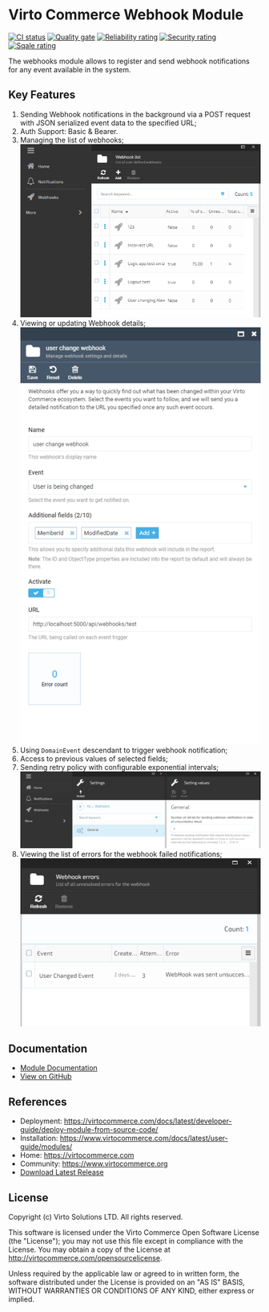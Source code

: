 
# Virto Commerce Webhook Module

[![CI status](https://github.com/VirtoCommerce/vc-module-webhooks/workflows/Module%20CI/badge.svg?branch=dev)](https://github.com/VirtoCommerce/vc-module-webhooks/actions?query=workflow%3A"Module+CI") [![Quality gate](https://sonarcloud.io/api/project_badges/measure?project=VirtoCommerce_vc-module-webhooks&metric=alert_status&branch=dev)](https://sonarcloud.io/dashboard?id=VirtoCommerce_vc-module-webhooks) [![Reliability rating](https://sonarcloud.io/api/project_badges/measure?project=VirtoCommerce_vc-module-webhooks&metric=reliability_rating&branch=dev)](https://sonarcloud.io/dashboard?id=VirtoCommerce_vc-module-webhooks) [![Security rating](https://sonarcloud.io/api/project_badges/measure?project=VirtoCommerce_vc-module-webhooks&metric=security_rating&branch=dev)](https://sonarcloud.io/dashboard?id=VirtoCommerce_vc-module-webhooks) [![Sqale rating](https://sonarcloud.io/api/project_badges/measure?project=VirtoCommerce_vc-module-webhooks&metric=sqale_rating&branch=dev)](https://sonarcloud.io/dashboard?id=VirtoCommerce_vc-module-webhooks)

The webhooks module allows to register and send webhook notifications for any event available in the system.

## Key Features

1. Sending Webhook notifications in the background via a POST request with JSON serialized event data to the specified URL;
1. Auth Support: Basic & Bearer.
1. Managing the list of webhooks;
![WebhookList](docs/media/webhook-list.png)
1. Viewing or updating Webhook details;
![WebhookDetails](docs/media/webhook-detail-blade.png)
1. Using `DomainEvent` descendant to trigger webhook notification;
1. Access to previous values of selected fields;
1. Sending retry policy with configurable exponential intervals;
![WebhookSettings](docs/media/webhook-settings.png)
1. Viewing the list of errors for the webhook failed notifications;
![WebhookErrorList](docs/media/webhook-error-list.png)

## Documentation

* [Module Documentation](https://virtocommerce.com/docs/latest/modules/webhooks/)
* [View on GitHub](docs/index.md)


## References

* Deployment: https://virtocommerce.com/docs/latest/developer-guide/deploy-module-from-source-code/
* Installation: https://www.virtocommerce.com/docs/latest/user-guide/modules/
* Home: https://virtocommerce.com
* Community: https://www.virtocommerce.org
* [Download Latest Release](https://github.com/VirtoCommerce/vc-module-webhooks/releases/latest)

## License

Copyright (c) Virto Solutions LTD.  All rights reserved.

This software is licensed under the Virto Commerce Open Software License (the "License"); you
may not use this file except in compliance with the License. You may
obtain a copy of the License at http://virtocommerce.com/opensourcelicense.

Unless required by the applicable law or agreed to in written form, the software
distributed under the License is provided on an "AS IS" BASIS,
WITHOUT WARRANTIES OR CONDITIONS OF ANY KIND, either express or
implied.
